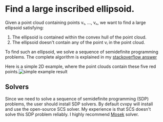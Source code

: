 # Find a large inscribed ellipsoid.

Given a point cloud containing points v₁, ..., vₙ, we want to find a large ellipsoid satisfying:

1. The ellipsoid is contained within the convex hull of the point cloud.
2. The ellipsoid doesn't contain any of the point vᵢ in the point cloud.

To find such an ellipsoid, we solve a sequence of semidefinite programming problems. The complete algorithm is explained in my [stackoverflow answer](https://stackoverflow.com/a/61905793/1973861)

Here is a simple 2D example, where the point clouds contain these five red points.![simple example result](https://media.giphy.com/media/QUMK4s9nzveUmHYxVe/giphy.gif)

## Solvers
Since we need to solve a sequence of semidefinite programming (SDP) problems, the user should install SDP solvers. By default cvxpy will install and use the open-source SCS solver. My experience is that SCS doesn't solve this SDP problem reliably. I highly recommend [Mosek](https://www.mosek.com/downloads/) solver.
